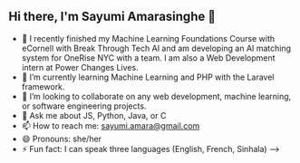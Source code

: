 ## Hi there, I'm Sayumi Amarasinghe 👋

- 🔭 I recently finished my Machine Learning Foundations Course with eCornell with Break Through Tech AI and am developing an AI matching system for OneRise NYC with a team. I am also a Web Development intern at Power Changes Lives. 
- 🌱 I’m currently learning Machine Learning and PHP with the Laravel framework. 
- 👯 I’m looking to collaborate on any web development, machine learning, or software engineering projects. 
- 💬 Ask me about JS, Python, Java, or C
- 📫 How to reach me: sayumi.amara@gmail.com
- 😄 Pronouns: she/her
- ⚡ Fun fact: I can speak three languages (English, French, Sinhala)
-->

